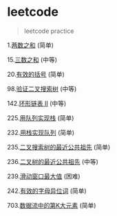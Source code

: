 # leetcode
> leetcode practice

1.[两数之和](./Two_Sum.py) (简单)

15.[三数之和](./3Sum.py) (中等)

20.[有效的括号](./Valid_Parentheses.py) (简单)

98.[验证二叉搜索树](./Validate_Binary_Search_Tree.py) (中等)

142.[环形链表 II](./Linked_List_Cycle_II.py) (中等)

225.[用队列实现栈](./Implement_Stack_using_Queues.py) (简单)

232.[用栈实现队列](./Implement_Queue_using_Stacks.py) (简单)

235.[二叉搜索树的最近公共祖先](./Lowest_Common_Ancestor_of_a_Binary_Search_Tree.py) (简单)

236.[二叉树的最近公共祖先](./Lowest_Common_Ancestor_of_a_Binary_Tree.py) (中等)

239.[滑动窗口最大值](./Sliding_Window_Maximum.py) (困难)

242.[有效的字母异位词](./Valid_Anagram.py) (简单)

703.[数据流中的第K大元素](./Kth_Largest_Element_in_a_Stream.py) (简单)